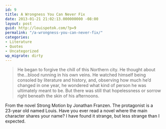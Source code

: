 ```yaml
---
id: 9
title: A Wrongness You Can Never Fix
date: 2013-01-21 21:02:13.000000000 -08:00
layout: post
guid: http://louispotok.com/?p=9
permalink: "/a-wrongness-you-can-never-fix/"
categories:
- Literature
- Quotes
- Uncategorized
wp_migrate: dirty
---
```

> He began to forgive the chill of this Northern city. He thought about the&#8230;blood running in his own veins. He watched himself being consoled by literature and history, and, observing how much he&#8217;d changed in one year, he wondered what kind of person he was ultimately meant to be. But there was still that hopelessness or sorrow right beneath the skin of his afternoons.

From the novel Strong Motion by Jonathan Franzen. The protagonist is a 23-year old named Louis. Have you ever read a novel where the main character shares your name? I have found it strange, but less strange than I expected.